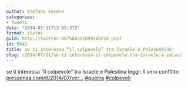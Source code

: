 ```yaml
---
author: Stefano Cecere
categories:
- Tweets
date: "2014-07-11T13:05:37Z"
format: status
guid: http://twitter-487568392099209216-post
id: 5642
title: se ti interessa “il colpevole” tra Israele e Pales&#8230;
slug: /2014/07/11/se-ti-interessa-il-colpevole-tra-israele-e-pales/
---
```


se ti interessa “il colpevole” tra Israele e Palestina leggi: Il vero conflitto [pressenza.com/it/2014/07/ver…](http://www.pressenza.com/it/2014/07/vero-conflitto/) [#guerra](http://twitter.com/search?q=%23guerra) [#colpevoli](http://twitter.com/search?q=%23colpevoli)